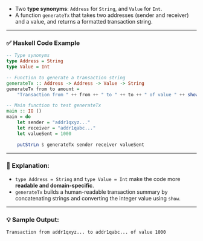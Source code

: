 

* Two **type synonyms**: `Address` for `String`, and `Value` for `Int`.
* A function `generateTx` that takes two addresses (sender and receiver) and a value, and returns a formatted transaction string.

---

### ✅ Haskell Code Example

```haskell
-- Type synonyms
type Address = String
type Value = Int

-- Function to generate a transaction string
generateTx :: Address -> Address -> Value -> String
generateTx from to amount =
    "Transaction from " ++ from ++ " to " ++ to ++ " of value " ++ show amount

-- Main function to test generateTx
main :: IO ()
main = do
    let sender = "addr1qxyz..."
    let receiver = "addr1qabc..."
    let valueSent = 1000

    putStrLn $ generateTx sender receiver valueSent
```

---

### 🧠 Explanation:

* `type Address = String` and `type Value = Int` make the code more **readable and domain-specific**.
* `generateTx` builds a human-readable transaction summary by concatenating strings and converting the integer value using `show`.

---

### 💡 Sample Output:

```
Transaction from addr1qxyz... to addr1qabc... of value 1000
```

